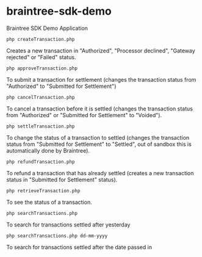 # braintree-sdk-demo
Braintree SDK Demo Application

```php createTransaction.php```

Creates a new transaction in "Authorized", "Processor declined", "Gateway rejected" or "Failed" status.

```php approveTransaction.php```

To submit a transaction for settlement (changes the transaction status from "Authorized" to "Submitted for Settlement")

```php cancelTransaction.php```

To cancel a transaction before it is settled (changes the transaction status from "Authorized" or "Submitted for Settlement" to "Voided").

```php settleTransaction.php```

To change the status of a transaction to settled (changes the transaction status from "Submitted for Settlement" to "Settled", out of sandbox this is automatically done by Braintree).

```php refundTransaction.php```

To refund a transaction that has already settled (creates a new transaction status in "Submitted for Settlement" status).

```php retrieveTransaction.php```

To see the status of a transaction.

```php searchTransactions.php```

To search for transactions settled after yesterday

```php searchTransactions.php dd-mm-yyyy```

To search for transactions settled after the date passed in